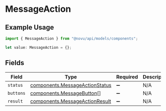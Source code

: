 # MessageAction

## Example Usage

```typescript
import { MessageAction } from "@novu/api/models/components";

let value: MessageAction = {};
```

## Fields

| Field                                                                            | Type                                                                             | Required                                                                         | Description                                                                      |
| -------------------------------------------------------------------------------- | -------------------------------------------------------------------------------- | -------------------------------------------------------------------------------- | -------------------------------------------------------------------------------- |
| `status`                                                                         | [components.MessageActionStatus](../../models/components/messageactionstatus.md) | :heavy_minus_sign:                                                               | N/A                                                                              |
| `buttons`                                                                        | [components.MessageButton](../../models/components/messagebutton.md)[]           | :heavy_minus_sign:                                                               | N/A                                                                              |
| `result`                                                                         | [components.MessageActionResult](../../models/components/messageactionresult.md) | :heavy_minus_sign:                                                               | N/A                                                                              |